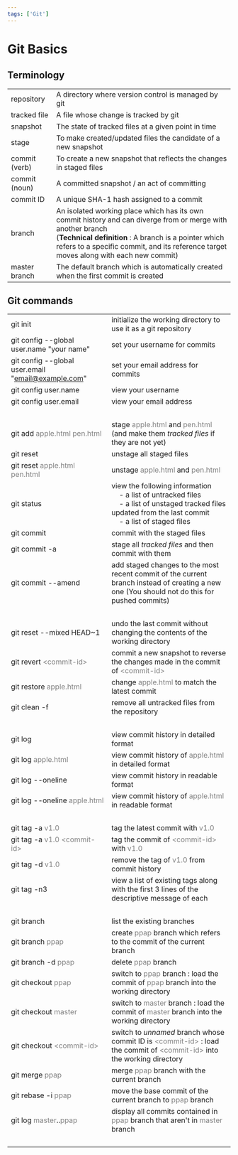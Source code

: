 ```yaml
---
tags: ['Git']
---
```

# Git Basics

## Terminology
|     |     |
| --- | --- |
| repository | A directory where version control is managed by git | 
| tracked file | A file whose change is tracked by git | 
| snapshot | The state of tracked files at a given point in time |
| stage | To make created/updated files the candidate of a new snapshot |
| commit (verb) | To create a new snapshot that reflects the changes in staged files |
| commit (noun) | A committed snapshot / an act of committing |
| commit ID | A unique SHA-1 hash assigned to a commit |
| branch | An isolated working place which has its own commit history and can diverge from or merge with another branch <br>(**Technical definition** : A branch is a pointer which refers to a specific commit, and its reference target moves along with each new commit) | 
| master branch | The default branch which is automatically created when the first commit is created |


## Git commands

|     |     |
| --- | --- |
| git init | initialize the working directory to use it as a git repository | 
| git config --global user.name "your name" | set your username for commits | 
| git config --global user.email "email@example.com" | set your email address for commits | 
| git config user.name | view your username | 
| git config user.email | view your email address | 
| &nbsp; | &nbsp; |
| git add <font color="grey">apple.html pen.html</font> | stage <font color="grey">apple.html</font> and <font color="grey">pen.html</font> (and make them *tracked files* if they are not yet) |
| git reset | unstage all staged files |
| git reset <font color="grey">apple.html pen.html</font> | unstage <font color="grey">apple.html</font> and <font color="grey">pen.html</font> |
| git status | view the following information <br> &nbsp;&nbsp;&nbsp; - a list of untracked files <br> &nbsp;&nbsp;&nbsp; - a list of unstaged tracked files updated from the last commit <br> &nbsp;&nbsp;&nbsp; - a list of staged files |
| git commit | commit with the staged files |
| git commit -a | stage all *tracked files* and then commit with them | 
| git commit --amend | add staged changes to the most recent commit of the current branch instead of creating a new one (You should not do this for pushed commits) | 
| &nbsp; | &nbsp; |
| git reset --mixed HEAD~1 | undo the last commit without changing the contents of the working directory |
| git revert <font color="grey">\<commit-id\></font> | commit a new snapshot to reverse the changes made in the commit of <font color="grey">\<commit-id\></font> |
| git restore <font color="grey">apple.html</font> | change <font color="grey">apple.html</font> to match the latest commit |
| git clean -f | remove all untracked files from the repository |
| &nbsp; | &nbsp; |
| git log | view commit history in detailed format |
| git log <font color="grey">apple.html</font> | view commit history of <font color="grey">apple.html</font> in detailed format |
| git log --oneline | view commit history in readable format |
| git log --oneline <font color="grey">apple.html</font> | view commit history of <font color="grey">apple.html</font> in readable format |
| &nbsp; | &nbsp; |
| git tag -a <font color="grey">v1.0</font> | tag the latest commit with <font color="grey">v1.0</font> |
| git tag -a <font color="grey">v1.0</font> <font color="grey">\<commit-id\></font> | tag the commit of <font color="grey">\<commit-id\></font> with <font color="grey">v1.0</font> |
| git tag -d <font color="grey">v1.0</font> | remove the tag of <font color="grey">v1.0</font> from commit history |
| git tag -n3 | view a list of existing tags along with the first 3 lines of the descriptive message of each |
| &nbsp; | &nbsp; |
| git branch | list the existing branches |
| git branch <font color="grey">ppap</font> | create <font color="grey">ppap</font> branch which refers to the commit of the current branch |
| git branch -d <font color="grey">ppap</font> | delete <font color="grey">ppap</font> branch |
| git checkout <font color="grey">ppap</font> | switch to <font color="grey">ppap</font> branch : load the commit of <font color="grey">ppap</font> branch into the working directory |
| git checkout <font color="grey">master</font> | switch to <font color="grey">master</font> branch : load the commit of <font color="grey">master</font> branch into the working directory |
| git checkout <font color="grey">\<commit-id\></font> | switch to *unnamed* branch whose commit ID is <font color="grey">\<commit-id\></font> : load the commit of <font color="grey">\<commit-id\></font> into the working directory|
| git merge <font color="grey">ppap</font> | merge <font color="grey">ppap</font> branch with the current branch | 
| git rebase -i <font color="grey">ppap</font> | move the base commit of the current branch to <font color="grey">ppap</font> branch | 
| git log <font color="grey">master</font>..<font color="grey">ppap</font> | display all commits contained in <font color="grey">ppap</font> branch that aren't in <font color="grey">master</font> branch |
| &nbsp; | &nbsp; |